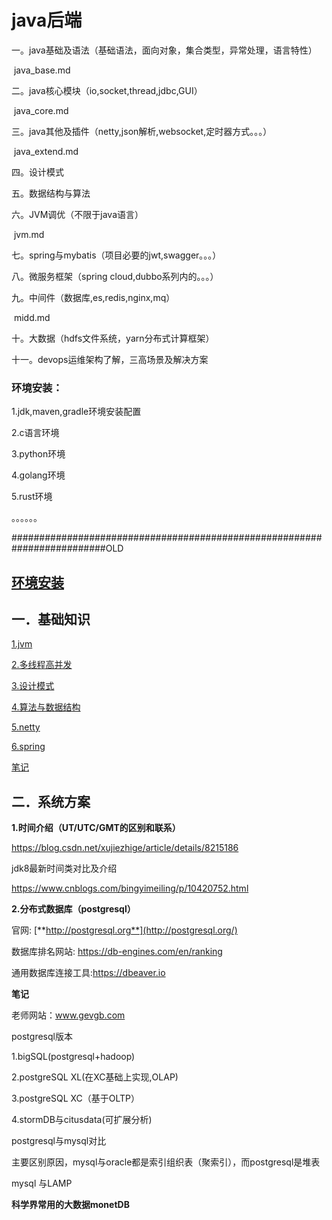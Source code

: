 # java后端

一。java基础及语法（基础语法，面向对象，集合类型，异常处理，语言特性）

​	java_base.md

二。java核心模块（io,socket,thread,jdbc,GUI）

​	java_core.md

三。java其他及插件（netty,json解析,websocket,定时器方式。。。）

​	java_extend.md

四。设计模式

五。数据结构与算法

六。JVM调优（不限于java语言）

​	jvm.md

七。spring与mybatis（项目必要的jwt,swagger。。。）

八。微服务框架（spring cloud,dubbo系列内的。。。）

九。中间件（数据库,es,redis,nginx,mq）

​	midd.md

十。大数据（hdfs文件系统，yarn分布式计算框架）

十一。devops运维架构了解，三高场景及解决方案



### 环境安装：

1.jdk,maven,gradle环境安装配置

2.c语言环境

3.python环境

4.golang环境

5.rust环境

。。。。。。

#########################################################################OLD

## [环境安装](env/index.md)

## 一．基础知识

[1.jvm](jvm/index.md)

[2.多线程高并发](juc/index.md)

[3.设计模式](design23/index.md)

[4.算法与数据结构](dsa/index.md)

[5.netty](netty/index.md)

[6.spring](spring/index.md)

[笔记](java_mark.md)

## 二．系统方案

**1.时间介绍（UT/UTC/GMT的区别和联系）**

https://blog.csdn.net/xujiezhige/article/details/8215186

jdk8最新时间类对比及介绍

https://www.cnblogs.com/bingyimeiling/p/10420752.html

**2.分布式数据库（postgresql）**

官网:  [**http://postgresql.org**](http://postgresql.org/)

数据库排名网站: https://db-engines.com/en/ranking

通用数据库连接工具:https://dbeaver.io

**笔记**

老师网站：www.gevgb.com

postgresql版本

1.bigSQL(postgresql+hadoop)

2.postgreSQL XL(在XC基础上实现,OLAP)

3.postgreSQL XC（基于OLTP）

4.stormDB与citusdata(可扩展分析)

postgresql与mysql对比

主要区别原因，mysql与oracle都是索引组织表（聚索引），而postgresql是堆表

mysql 与LAMP

**科学界常用的大数据monetDB**

